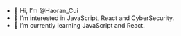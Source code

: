 - 👋 Hi, I’m @Haoran_Cui
- 👀 I’m interested in JavaScript, React and CyberSecurity.
- 🌱 I’m currently learning JavaScript and React.

<!---
HaoranTsui/HaoranTsui is a ✨ special ✨ repository because its `README.md` (this file) appears on your GitHub profile.
You can click the Preview link to take a look at your changes.
--->
